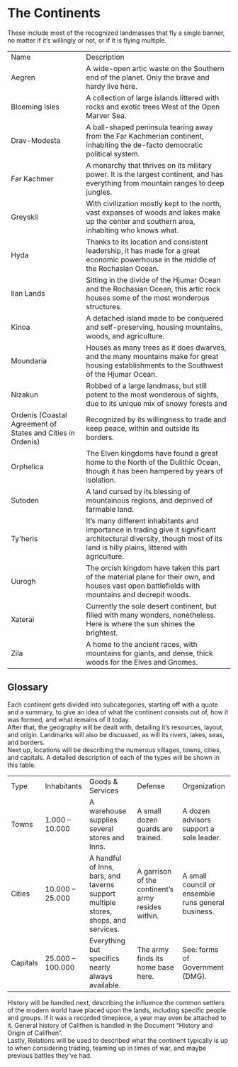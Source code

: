 # The Continents

These include most of the recognized landmasses that fly a single banner, no matter if it’s willingly or not, or if it is flying multiple.

|   |   |
|---|---|
|Name|Description|
|Aegren|A wide-open artic waste on the Southern end of the planet. Only the brave and hardy live here.|
|Bloeming Isles|A collection of large islands littered with rocks and exotic trees West of the Open Marver Sea.|
|Drav-Modesta|A ball-shaped peninsula tearing away from the Far Kachmerian continent, inhabiting the de-facto democratic political system.|
|Far Kachmer|A monarchy that thrives on its military power. It is the largest continent, and has everything from mountain ranges to deep jungles.|
|Greyskil|With civilization mostly kept to the north, vast expanses of woods and lakes make up the center and southern area, inhabiting who knows what.|
|Hyda|Thanks to its location and consistent leadership, it has made for a great economic powerhouse in the middle of the Rochasian Ocean.|
|Ilan Lands|Sitting in the divide of the Hjumar Ocean and the Rochasian Ocean, this artic rock houses some of the most wonderous structures.|
|Kinoa|A detached island made to be conquered and self-preserving, housing mountains, woods, and agriculture.|
|Moundaria|Houses as many trees as it does dwarves, and the many mountains make for great housing establishments to the Southwest of the Hjumar Ocean.|
|Nizakun|Robbed of a large landmass, but still potent to the most wonderous of sights, due to its unique mix of snowy forests and|
|Ordenis (Coastal Agreement of States and Cities in Ordenis)|Recognized by its willingness to trade and keep peace, within and outside its borders.|
|Orphelica|The Elven kingdoms have found a great home to the North of the Dulithic Ocean, though it has been hampered by years of isolation.|
|Sutoden|A land cursed by its blessing of mountainous regions, and deprived of farmable land.|
|Ty'heris|It’s many different inhabitants and importance in trading give it significant architectural diversity, though most of its land is hilly plains, littered with agriculture.|
|Uurogh|The orcish kingdom have taken this part of the material plane for their own, and houses vast open battlefields with mountains and decrepit woods.|
|Xaterai|Currently the sole desert continent, but filled with many wonders, nonetheless. Here is where the sun shines the brightest.|
|Zila|A home to the ancient races, with mountains for giants, and dense, thick woods for the Elves and Gnomes.|

  

## Glossary

Each continent gets divided into subcategories, starting off with a quote and a summary, to give an idea of what the continent consists out of, how it was formed, and what remains of it today.  
After that, the geography will be dealt with, detailing it’s resources, layout, and origin. Landmarks will also be discussed, as will its rivers, lakes, seas, and borders.  
Next up, locations will be describing the numerous villages, towns, cities, and capitals. A detailed description of each of the types will be shown in this table.

|   |   |   |   |   |
|---|---|---|---|---|
|Type|Inhabitants|Goods & Services|Defense|Organization|
|Towns|1.000 – 10.000|A warehouse supplies several stores and Inns.|A small dozen guards are trained.|A dozen advisors support a sole leader.|
|Cities|10.000 – 25.000|A handful of Inns, bars, and taverns support multiple stores, shops, and services.|A garrison of the continent’s army resides within.|A small council or ensemble runs general business.|
|Capitals|25.000 – 100.000|Everything but specifics nearly always available.|The army finds its home base here.|See: forms of Government (DMG).|

  
History will be handled next, describing the influence the common settlers of the modern world have placed upon the lands, including specific people and groups. If it was a recorded timepiece, a year may even be attached to it. General history of Califhen is handled in the Document “History and Origin of Califhen”.  
Lastly, Relations will be used to described what the continent typically is up to when considering trading, teaming up in times of war, and maybe previous battles they’ve had.